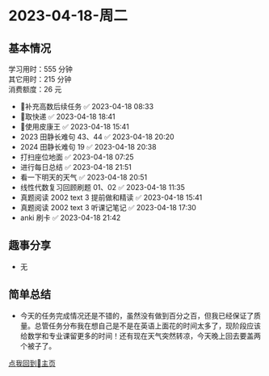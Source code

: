 # 2023-04-18-周二

## 基本情况

学习用时：555 分钟  
其它用时：215 分钟  
消费额度：26 元

-   📌补充高数后续任务 ✅ 2023-04-18 08:33
-   📌取快递 ✅ 2023-04-18 18:41
-   📌使用皮康王 ✅ 2023-04-18 15:41
-   2023 田静长难句 43、44 ✅ 2023-04-18 20:20
-   2024 田静长难句 19 ✅ 2023-04-18 20:38
-   打扫座位地面 ✅ 2023-04-18 07:25
-   进行每日总结 ✅ 2023-04-18 21:51
-   看一下明天的天气 ✅ 2023-04-18 20:51
-   线性代数复习回顾刷题 01、02 ✅ 2023-04-18 11:35
-   真题阅读 2002 text 3 提前做和精读 ✅ 2023-04-18 15:41
-   真题阅读 2002 text 3 听课记笔记 ✅ 2023-04-18 17:30
-   anki 刷卡 ✅ 2023-04-18 21:42

## 趣事分享

- 无

## 简单总结

- 今天的任务完成情况还是不错的，虽然没有做到百分之百，但我已经保证了质量。总管任务分布我在想自己是不是在英语上面花的时间太多了，现阶段应该给数学和专业课留更多的时间！还有现在天气突然转凉，今天晚上回去要盖两个被子了。

[点我回到🏡主页](https://nn66kk.github.io/Mon-Blog/#hello-world)